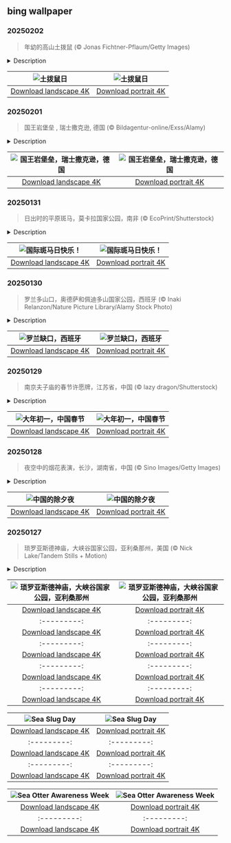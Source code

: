 ## bing wallpaper

### 20250202

> 年幼的高山土拨鼠 (© Jonas Fichtner-Pflaum/Getty Images)

<details>
<summary>Description</summary>

> 又迎来了土拨鼠日。今天，美国和加拿大的人们依赖著名土拨鼠潘克苏托尼·菲尔预测冬季是否会持续。菲尔是世界上最著名的土拨鼠。传说2月2日它若从洞穴中出来看到影子，就会返回洞中继续冬眠，意味着冬天将持续六周；若看不到影子，则预示春天将提前到来。德国移民将这一习俗带到美国。1887年，宾夕法尼亚州潘克苏托尼首次举办土拨鼠日庆祝活动。历史上，欧洲人将这一天视为春天的开始。德国人最初通过观察獾和其他小动物的行为，判断农事重要的季节变化迹象。18至19世纪移居宾夕法尼亚的德国人，选择当地土拨鼠担任“天气预报员”的角色。
> 
> 今日图片中的阿尔卑斯旱獭是土拨鼠的近亲，它们都属于旱獭属动物。旱獭是松鼠科体型最大的成员，而阿尔卑斯旱獭主要分布在中欧和南欧的山区。与之类似，北美的土拨鼠是聪明的低地啮齿动物，能形成复杂的社会网络，但作为“天气预报员”表现却差强人意。
> 
> 

</details>

| ![土拨鼠日](https://cn.bing.com/th?id=OHR.AustriaMarmot_ZH-CN2303743586_UHD.jpg&pid=hp&w=400&h=224&rs=1&c=4) | ![土拨鼠日](https://cn.bing.com/th?id=OHR.AustriaMarmot_ZH-CN2303743586_1080x1920.jpg&pid=hp&w=155&h=315&rs=1&c=4) |
|:---------:|:---------:|
| [Download landscape 4K](https://cn.bing.com/th?id=OHR.AustriaMarmot_ZH-CN2303743586_UHD.jpg) | [Download portrait 4K](https://cn.bing.com/th?id=OHR.AustriaMarmot_ZH-CN2303743586_1080x1920.jpg) |

### 20250201

> 国王岩堡垒 , 瑞士撒克逊, 德国 (© Bildagentur-online/Exss/Alamy)

<details>
<summary>Description</summary>

> 作为欧洲最壮观的山地要塞之一，它耸立于易北砂岩山脉之巅。历史记录显示，1233年波希米亚国王温塞斯拉斯一世的文件首次提及这座堡垒，当时称其为施泰因的总督堡，推测即为国王岩堡垒。当时，这片区域属于波希米亚王国。16世纪，这座城堡经过大规模扩建，逐步发展为萨克森州立要塞。1566年至1569年，堡内建造了一口深达152.5米的井，这也是德国最深的历史古井之一，标志着要塞发展的重要里程碑。此外，首位国家囚犯马丁·米鲁斯博士的囚禁，揭开了堡垒作为监狱的历史篇章。
> 
> 德累斯顿五月起义期间，国王岩堡垒再次成为萨克森王室的避难所。起义被镇压后，革命者被囚禁于要塞的国家监狱。一战和二战期间，这里曾被用作大型战俘营。1955年后，要塞被用作青少年犯罪改造中心，随后开放为博物馆，吸引无数游客参观。冬季，国王岩堡垒化身童话般的冰雪仙境，冰霜将古老城墙装点得晶莹剔透，宛如艺术品。这座自然与人文交融的瑰宝，曾启发德国画家卡斯帕·大卫·弗里德里希创作名画《雾海上的旅人》。
> 
> 

</details>

| ![国王岩堡垒，瑞士撒克逊，德国](https://cn.bing.com/th?id=OHR.FestungKonigsteinElbsandsteingebirge_ZH-CN2192655745_UHD.jpg&pid=hp&w=400&h=224&rs=1&c=4) | ![国王岩堡垒，瑞士撒克逊，德国](https://cn.bing.com/th?id=OHR.FestungKonigsteinElbsandsteingebirge_ZH-CN2192655745_1080x1920.jpg&pid=hp&w=155&h=315&rs=1&c=4) |
|:---------:|:---------:|
| [Download landscape 4K](https://cn.bing.com/th?id=OHR.FestungKonigsteinElbsandsteingebirge_ZH-CN2192655745_UHD.jpg) | [Download portrait 4K](https://cn.bing.com/th?id=OHR.FestungKonigsteinElbsandsteingebirge_ZH-CN2192655745_1080x1920.jpg) |

### 20250131

> 日出时的平原斑马，莫卡拉国家公园，南非 (© EcoPrint/Shutterstock)

<details>
<summary>Description</summary>

> 在国际斑马日，让我们一起庆祝斑马的独特之美！这些黑白条纹的动物主要生活在非洲草原上，从肯尼亚延伸至南非。斑马分为细纹斑马、平原斑马和山斑马三种，其中细纹斑马最为濒危，其数量在三十年内减少了一半以上。尽管平原斑马种群繁盛，山斑马仍面临偷猎和栖息地侵占等威胁。斑马在生态系统中发挥着重要作用，它们与狮子和鬣狗等捕食者共存，并影响草原生态的平衡。
> 
> 今日图片展示了两只平原斑马在南非莫卡拉国家公园的日出中优雅地站立。国际斑马日旨在提升人们对斑马生存挑战的关注，并鼓励采取保护措施以保障其存续。无论是学习了解斑马的相关知识，还是支持野生动物保护项目，我们每个人都能为保护这些迷人的动物贡献力量。
> 
> 

</details>

| ![国际斑马日快乐！](https://cn.bing.com/th?id=OHR.PlainsZebra_ZH-CN1989542307_UHD.jpg&pid=hp&w=400&h=224&rs=1&c=4) | ![国际斑马日快乐！](https://cn.bing.com/th?id=OHR.PlainsZebra_ZH-CN1989542307_1080x1920.jpg&pid=hp&w=155&h=315&rs=1&c=4) |
|:---------:|:---------:|
| [Download landscape 4K](https://cn.bing.com/th?id=OHR.PlainsZebra_ZH-CN1989542307_UHD.jpg) | [Download portrait 4K](https://cn.bing.com/th?id=OHR.PlainsZebra_ZH-CN1989542307_1080x1920.jpg) |

### 20250130

> 罗兰多山口，奥德萨和佩迪多山国家公园，西班牙 (© Inaki Relanzon/Nature Picture Library/Alamy Stock Photo)

<details>
<summary>Description</summary>

> 在比利牛斯山脉高处，有一个山间缺口，罗兰缺口。这道缺口高约300 多英尺，宽 131 英尺，是令人惊叹的自然奇观。那么罗兰是谁？他是公元八世纪查理曼大帝统治时期的法兰克军事领袖。传说他在战败后用剑在山脉砍出一个缺口，有人说是为了毁掉自己的宝剑，也有人说是为了最后再看一眼祖国法兰西。
> 
> 罗兰缺口位于西班牙的奥德萨和佩迪杜山国家公园，紧邻法国边界。公园面积超过38,000英亩，以壮观的石灰岩地貌闻名。公园包括四个各具特色的山谷和一座海拔超过11,000英尺的蒙特佩尔杜山峰。这座山峰还拥有自己的冰川蒙特佩尔杜冰川，为比利牛斯山脉第四大冰川。这片崎岖的山区栖息着丰富的野生动物，包括野猪、比利牛斯羚羊和棕熊。这里既是地质奇观，也是一片野生动植物的天堂。
> 
> 

</details>

| ![罗兰缺口，西班牙](https://cn.bing.com/th?id=OHR.OrdesaSpain_ZH-CN1445868068_UHD.jpg&pid=hp&w=400&h=224&rs=1&c=4) | ![罗兰缺口，西班牙](https://cn.bing.com/th?id=OHR.OrdesaSpain_ZH-CN1445868068_1080x1920.jpg&pid=hp&w=155&h=315&rs=1&c=4) |
|:---------:|:---------:|
| [Download landscape 4K](https://cn.bing.com/th?id=OHR.OrdesaSpain_ZH-CN1445868068_UHD.jpg) | [Download portrait 4K](https://cn.bing.com/th?id=OHR.OrdesaSpain_ZH-CN1445868068_1080x1920.jpg) |

### 20250129

> 南京夫子庙的春节许愿牌，江苏省，中国 (© lazy dragon/Shutterstock)

<details>
<summary>Description</summary>

> 春节，是中国民间最隆重也最富有特色的传统节日之一。春节期间的民俗众多，活动内容也是丰富多彩，且具有重要的历史、艺术和文化价值。其中逛庙会、赏灯会，更是春节最具特色的民俗活动之一。
> 
> 今天的照片是南京夫子庙的一块红色木匾，上面写着“福”字。南京夫子庙是中国四大文庙之一，是中国最大的传统古集市之一，也是中国著名的对外开放的国家5A级旅游景区和国际旅游度假区。每年春节至元宵节期间，人们不仅到夫子庙祈福，还会来这里赏灯、看画舫。
> 
> 南京夫子庙灯会又称“金陵灯会”，是南京地区流行的一种独特的民间文化活动，早在南朝时期就有，其盛况为全国之最。如今这里也是民间重要的文化活动场所，长期以来，这里已经成为秦淮文化的重要组成部分。春节期间，如果想感受秦淮地区的文化，一定要来这里。

</details>

| ![大年初一，中国春节](https://cn.bing.com/th?id=OHR.SpringFestival25Y_ZH-CN6133182159_UHD.jpg&pid=hp&w=400&h=224&rs=1&c=4) | ![大年初一，中国春节](https://cn.bing.com/th?id=OHR.SpringFestival25Y_ZH-CN6133182159_1080x1920.jpg&pid=hp&w=155&h=315&rs=1&c=4) |
|:---------:|:---------:|
| [Download landscape 4K](https://cn.bing.com/th?id=OHR.SpringFestival25Y_ZH-CN6133182159_UHD.jpg) | [Download portrait 4K](https://cn.bing.com/th?id=OHR.SpringFestival25Y_ZH-CN6133182159_1080x1920.jpg) |

### 20250128

> 夜空中的烟花表演，长沙，湖南省，中国 (© Sino Images/Getty Images)

<details>
<summary>Description</summary>

> 今天是除夕夜，中国农历"龙年"的最后一天。“年”称为“岁除”，那天晚上叫“除夕”。它与新年首尾相连，是除旧迎新的重要时间交界点。岁除之日，民间尤为重视，家家户户忙忙碌碌或清扫庭舍，除旧布新，张灯结彩，家人相聚，共同来迎接新的一年。
> 
> 吃年夜饭是除夕夜一家人最热闹最开心的时刻。除夕夜，丰盛的年菜摆上一桌，一家人团聚在一起吃团圆饭，幸福美满。
> 
> 

</details>

| ![中国的除夕夜](https://cn.bing.com/th?id=OHR.LunarNewYearEve25Y_ZH-CN6059625695_UHD.jpg&pid=hp&w=400&h=224&rs=1&c=4) | ![中国的除夕夜](https://cn.bing.com/th?id=OHR.LunarNewYearEve25Y_ZH-CN6059625695_1080x1920.jpg&pid=hp&w=155&h=315&rs=1&c=4) |
|:---------:|:---------:|
| [Download landscape 4K](https://cn.bing.com/th?id=OHR.LunarNewYearEve25Y_ZH-CN6059625695_UHD.jpg) | [Download portrait 4K](https://cn.bing.com/th?id=OHR.LunarNewYearEve25Y_ZH-CN6059625695_1080x1920.jpg) |

### 20250127

> 琐罗亚斯德神庙，大峡谷国家公园，亚利桑那州，美国 (© Nick Lake/Tandem Stills + Motion)

<details>
<summary>Description</summary>

> 大峡谷的岩层记录了地球近20亿年的历史，这些岩层由科罗拉多河长期侵蚀形成。尽管地质学家对大峡谷的形成过程仍存在一些争议，但最新研究表明，科罗拉多河大约在500万到600万年前开始在这一地区开凿出河道。从那时起，这条河流不断加深和拓宽峡谷，最终塑造出如今壮观的地质奇观。
> 
> 如今，大峡谷不仅是一条宏伟的峡谷，更是壮丽景观的象征。这里还拥有许多令人惊叹的地质奇观，比如今日图片中的琐罗亚斯德神庙。这座高达7123英尺的山峰位于亚利桑那州科科尼诺县。其名称取自古代伊朗先知琐罗亚斯德，由美国摄影师乔治·沃顿·詹姆斯和地质学家克拉伦斯·达顿命名。1958年9月，里克·蒂德里克和戴夫·甘奇首次成功登顶琐罗亚斯德神庙。这一壮举不仅成为大峡谷首例技术性攀登，也激发了登山者对顶峰的热情，将这里变成热门攀登胜地。
> 
> 

</details>

| ![琐罗亚斯德神庙，大峡谷国家公园，亚利桑那州](https://cn.bing.com/th?id=OHR.CanyonSnow_ZH-CN3910130781_UHD.jpg&pid=hp&w=400&h=224&rs=1&c=4) | ![琐罗亚斯德神庙，大峡谷国家公园，亚利桑那州](https://cn.bing.com/th?id=OHR.CanyonSnow_ZH-CN3910130781_1080x1920.jpg&pid=hp&w=155&h=315&rs=1&c=4) |
|:---------:|:---------:|
| [Download landscape 4K](https://cn.bing.com/th?id=OHR.CanyonSnow_ZH-CN3910130781_UHD.jpg) | [Download portrait 4K](https://cn.bing.com/th?id=OHR.CanyonSnow_ZH-CN3910130781_1080x1920.jpg) |&c=4) |
|:---------:|:---------:|
| [Download landscape 4K](https://cn.bing.com/th?id=OHR.PortoSunset_EN-US7987153816_UHD.jpg) | [Download portrait 4K](https://cn.bing.com/th?id=OHR.PortoSunset_EN-US7987153816_1080x1920.jpg) |eyser_EN-US7648999118_1080x1920.jpg) |m/th?id=OHR.DeerValley_EN-US2128104711_UHD.jpg) | [Download portrait 4K](https://cn.bing.com/th?id=OHR.DeerValley_EN-US2128104711_1080x1920.jpg) |34130511_UHD.jpg) | [Download portrait 4K](https://cn.bing.com/th?id=OHR.PetraMonastery_EN-US1834130511_1080x1920.jpg) |ttps://cn.bing.com/th?id=OHR.DutchSquirrel_EN-US1600993769_UHD.jpg) | [Download portrait 4K](https://cn.bing.com/th?id=OHR.DutchSquirrel_EN-US1600993769_1080x1920.jpg) | [Download landscape 4K](https://cn.bing.com/th?id=OHR.NeptunesGrotto_EN-US1020342235_UHD.jpg) | [Download portrait 4K](https://cn.bing.com/th?id=OHR.NeptunesGrotto_EN-US1020342235_1080x1920.jpg) |[Anniversary of the British Museum](https://cn.bing.com/th?id=OHR.MuseumCourt_EN-US0003531841_1080x1920.jpg&pid=hp&w=155&h=315&rs=1&c=4) |
|:---------:|:---------:|
| [Download landscape 4K](https://cn.bing.com/th?id=OHR.MuseumCourt_EN-US0003531841_UHD.jpg) | [Download portrait 4K](https://cn.bing.com/th?id=OHR.MuseumCourt_EN-US0003531841_1080x1920.jpg) |ortrait 4K](https://cn.bing.com/th?id=OHR.CadizSpain_EN-US9699586606_1080x1920.jpg) |) |
|:---------:|:---------:|
| [Download landscape 4K](https://cn.bing.com/th?id=OHR.CoastalWales_EN-US9903529231_UHD.jpg) | [Download portrait 4K](https://cn.bing.com/th?id=OHR.CoastalWales_EN-US9903529231_1080x1920.jpg) |ng.com/th?id=OHR.MeknesMorocco_EN-US6991915839_UHD.jpg) | [Download portrait 4K](https://cn.bing.com/th?id=OHR.MeknesMorocco_EN-US6991915839_1080x1920.jpg) |e 4K](https://cn.bing.com/th?id=OHR.CoralTurtle_EN-US6100263163_UHD.jpg) | [Download portrait 4K](https://cn.bing.com/th?id=OHR.CoralTurtle_EN-US6100263163_1080x1920.jpg) |as_EN-US6430903741_UHD.jpg) | [Download portrait 4K](https://cn.bing.com/th?id=OHR.Calacas_EN-US6430903741_1080x1920.jpg) |.com/th?id=OHR.SealRiver_EN-US6267835630_1080x1920.jpg&pid=hp&w=155&h=315&rs=1&c=4) |
|:---------:|:---------:|
| [Download landscape 4K](https://cn.bing.com/th?id=OHR.SealRiver_EN-US6267835630_UHD.jpg) | [Download portrait 4K](https://cn.bing.com/th?id=OHR.SealRiver_EN-US6267835630_1080x1920.jpg) |e a more fitting name. Someone call Terry.
> 
> 

</details>

| ![Sea Slug Day](https://cn.bing.com/th?id=OHR.SeaAngel_EN-US5531672696_UHD.jpg&pid=hp&w=400&h=224&rs=1&c=4) | ![Sea Slug Day](https://cn.bing.com/th?id=OHR.SeaAngel_EN-US5531672696_1080x1920.jpg&pid=hp&w=155&h=315&rs=1&c=4) |
|:---------:|:---------:|
| [Download landscape 4K](https://cn.bing.com/th?id=OHR.SeaAngel_EN-US5531672696_UHD.jpg) | [Download portrait 4K](https://cn.bing.com/th?id=OHR.SeaAngel_EN-US5531672696_1080x1920.jpg) |OHR.DarkSkyAcadia_EN-US6966527964_1080x1920.jpg) |.bing.com/th?id=OHR.GoldenJellyfish_EN-US6743816471_1080x1920.jpg&pid=hp&w=155&h=315&rs=1&c=4) |
|:---------:|:---------:|
| [Download landscape 4K](https://cn.bing.com/th?id=OHR.GoldenJellyfish_EN-US6743816471_UHD.jpg) | [Download portrait 4K](https://cn.bing.com/th?id=OHR.GoldenJellyfish_EN-US6743816471_1080x1920.jpg) |ng.com/th?id=OHR.LastDollarRoad_EN-US7923638318_UHD.jpg&pid=hp&w=400&h=224&rs=1&c=4) | ![First day of autumn](https://cn.bing.com/th?id=OHR.LastDollarRoad_EN-US7923638318_1080x1920.jpg&pid=hp&w=155&h=315&rs=1&c=4) |
|:---------:|:---------:|
| [Download landscape 4K](https://cn.bing.com/th?id=OHR.LastDollarRoad_EN-US7923638318_UHD.jpg) | [Download portrait 4K](https://cn.bing.com/th?id=OHR.LastDollarRoad_EN-US7923638318_1080x1920.jpg) |ppers who hunted otters to near extinction before they were protected by law. Although sea otter populations have rebounded, they are still considered endangered. Otters live along the Pacific Coast of North America, from California up to Alaska. Although they can walk on land, they almost never find the need or desire to, even when it's nap time. When they're ready for a snooze, they'll raft up, wrap themselves in a strand of kelp to keep them from drifting away, and recline on the world's biggest waterbed.

</details>

| ![Sea Otter Awareness Week](https://cn.bing.com/th?id=OHR.SitkaOtters_EN-US7714053956_UHD.jpg&pid=hp&w=400&h=224&rs=1&c=4) | ![Sea Otter Awareness Week](https://cn.bing.com/th?id=OHR.SitkaOtters_EN-US7714053956_1080x1920.jpg&pid=hp&w=155&h=315&rs=1&c=4) |
|:---------:|:---------:|
| [Download landscape 4K](https://cn.bing.com/th?id=OHR.SitkaOtters_EN-US7714053956_UHD.jpg) | [Download portrait 4K](https://cn.bing.com/th?id=OHR.SitkaOtters_EN-US7714053956_1080x1920.jpg) |oo_EN-US7569665443_UHD.jpg&pid=hp&w=400&h=224&rs=1&c=4) | ![World Bamboo Day](https://cn.bing.com/th?id=OHR.ArashiyamaBamboo_EN-US7569665443_1080x1920.jpg&pid=hp&w=155&h=315&rs=1&c=4) |
|:---------:|:---------:|
| [Download landscape 4K](https://cn.bing.com/th?id=OHR.ArashiyamaBamboo_EN-US7569665443_UHD.jpg) | [Download portrait 4K](https://cn.bing.com/th?id=OHR.ArashiyamaBamboo_EN-US7569665443_1080x1920.jpg) |